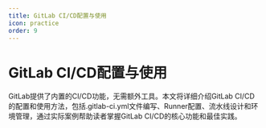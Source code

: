 ```yaml
---
title: GitLab CI/CD配置与使用
icon: practice
order: 9
---
```


# GitLab CI/CD配置与使用

GitLab提供了内置的CI/CD功能，无需额外工具。本文将详细介绍GitLab CI/CD的配置和使用方法，包括.gitlab-ci.yml文件编写、Runner配置、流水线设计和环境管理，通过实际案例帮助读者掌握GitLab CI/CD的核心功能和最佳实践。
